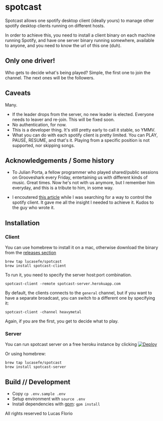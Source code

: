 # spotcast

Spotcast allows one spotify desktop client (ideally yours) to manage other spotify desktop clients running on different hosts.

In order to achieve this, you need to install a client binary on each machine running Spotify, and have one server binary running somewhere, available to anyone, and you need to know the url of this one (duh).

## Only one driver!

Who gets to decide what's being played? Simple, the first one to join the channel. The next ones will be the followers. 

## Caveats

Many. 

* If the leader drops from the server, no new leader is elected. Everyone needs to leaver and re-join. This will be fixed soon. 
* No authentication, for now.
* This is a developer thing. It's still pretty early to call it stable, so YMMV. 
* What you can do with each spotify client is pretty limited. You can PLAY, PAUSE, RESUME, and that's it. Playing from a specific position is not supported, nor skipping songs.


## Acknowledgements / Some history

* To Julian Porta, a fellow programmer who played shared/public sessions on Grooveshark every Friday, entertaining us with different kinds of music.  Great times. Now he's not with us anymore, but I remember him everyday, and this is a tribute to him, in some way. 

* I encoutered [this article](http://cgbystrom.com/articles/deconstructing-spotifys-builtin-http-server/) while I was searching for a way to control the spotify client. It gave me all the insight I needed to achieve it. Kudos to the guy who wrote it. 

## Installation 

### Client

You can use homebrew to install it on a mac, otherwise download the binary from the [releases section](https://github.com/lucasefe/spotcast/releases)

    brew tap lucasefe/spotcast
    brew install spotcast-client

To run it, you need to specify the server host:port combination. 

    spotcast-client -remote spotcast-server.herokuapp.com

By default, the clients connects to the `general` channel, but if you want to have a separate broadcast, you can switch to a different one by specifying it:

    spotcast-client -channel heavymetal

Again, if you are the first, you get to decide what to play. 

### Server 

You can run spotcast server on a free heroku instance by clicking [![Deploy](https://www.herokucdn.com/deploy/button.svg)](https://heroku.com/deploy)

Or using homebrew:

    brew tap lucasefe/spotcast
    brew install spotcast-server

## Build // Development

* Copy `cp .env.sample .env`
* Setup environment with `source .env`
* Install dependencies with [gpm](https://github.com/pote/gpm): `gpm install`

All rights reserved to Lucas Florio
